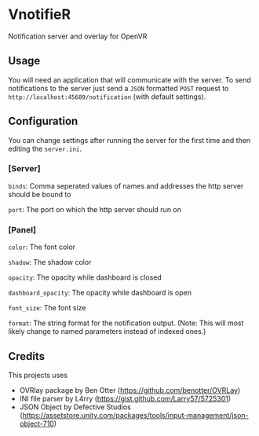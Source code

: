 # VnotifieR
Notification server and overlay for OpenVR

## Usage
You will need an application that will communicate with the server.
To send notifications to the server just send a `JSON` formatted `POST` request to `http://localhost:45689/notification` (with default settings).

## Configuration
You can change settings after running the server for the first time and then editing the `server.ini`.

### [Server]
`binds`: Comma seperated values of names and addresses the http server should be bound to

`port`: The port on which the http server should run on

### [Panel]
`color`: The font color

`shadow`: The shadow color

`opacity`: The opacity while dashboard is closed

`dashboard_opacity`: The opacity while dashboard is open

`font_size`: The font size

`format`: The string format for the notification output. (Note: This will most likely change to named parameters instead of indexed ones.)

## Credits
This projects uses
* OVRlay package by Ben Otter (https://github.com/benotter/OVRLay)
* INI file parser by L4rry (https://gist.github.com/Larry57/5725301)
* JSON Object by Defective Studios (https://assetstore.unity.com/packages/tools/input-management/json-object-710)
